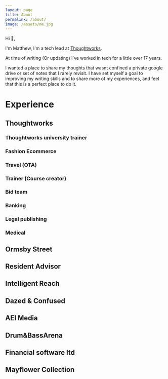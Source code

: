 ```yaml
---
layout: page
title: About
permalink: /about/
image: /assets/me.jpg
---
```


Hi 👋,

I'm Matthew, I'm a tech lead at [Thoughtworks](https://www.thoughtworks.com/).

At time of writing (Or updating) I've worked in tech for a little over 17 years.

I wanted a place to share my thoughts that wasnt confined a private google drive or set of notes that I rarely revisit. I have set myself a goal to improving my writing skills and to share more of my experiences, and feel that this is a perfect place to do it.

# Experience

## Thoughtworks

### Thoughtworks university trainer

### Fashion Ecommerce 

### Travel (OTA)

### Trainer (Course creator)

### Bid team

### Banking

### Legal publishing

### Medical

## Ormsby Street

## Resident Advisor

## Intelligent Reach

## Dazed & Confused

## AEI Media

## Drum&BassArena 

## Financial software ltd

## Mayflower Collection


